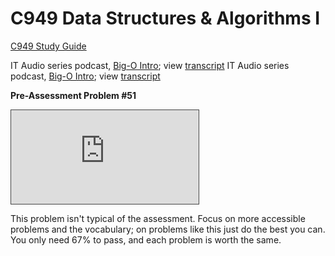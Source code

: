 # C949 Data Structures & Algorithms I

[C949 Study Guide](https://docs.google.com/document/d/1513yk0dmGZv54syErYzjB07uINDldubCV0CvjI4u0TE/)

IT Audio series podcast, [Big-O Intro](https://wgu.hosted.panopto.com/Panopto/Pages/Viewer.aspx?id=ae61eab4-ecfa-41cf-9dbb-ad9d0160c31e&start=0); view [transcript]()
IT Audio series podcast, [Big-O Intro](https://wgu.hosted.panopto.com/Panopto/Pages/Viewer.aspx?id=ae61eab4-ecfa-41cf-9dbb-ad9d0160c31e&start=0); view [transcript]()

**Pre-Assessment Problem #51** 
<iframe src="https://wgu.hosted.panopto.com/Panopto/Pages/Embed.aspx?id=bb0b4d35-81fd-4c5a-88c7-acfc013606cf&autoplay=false&offerviewer=true&showtitle=true&showbrand=true&captions=true&interactivity=all" style="border: 1px solid #464646;" allowfullscreen allow="autoplay"></iframe>

This problem isn't typical of the assessment. Focus on more accessible problems and the vocabulary; on problems like this just do the best you can. You only need 67% to pass, and each problem is worth the same.